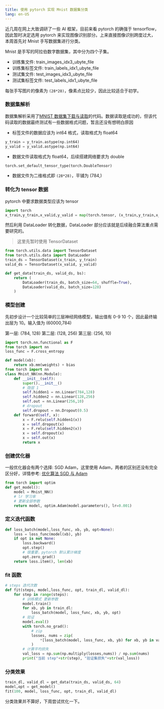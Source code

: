 ```yaml
---
title: 使用 pytorch 实现 Mnist 数据集分类
lang: en-US
---
```


近几周在网上大致调研了一些 AI 框架，目前来看 pytorch 的确强于 tensorflow，因此暂时决定选用 pytorch 来实现图像识别部分。上来直接图像识别跨度过大，本周首先对 Mnist 手写数据集进行分类。

Mnist 是手写的阿拉伯数字数据集，其中分为四个子集。

- 训练集文件: train_images_idx3_ubyte_file
- 训练集标签文件: train_labels_idx1_ubyte_file
- 测试集文件: test_images_idx3_ubyte_file
- 测试集标签文件: test_labels_idx1_ubyte_file

每张手写图片的像素为 `(28*28)`，像素点比较少，因此比较适合于初学。

### 数据集解析

数据集解析采用了[MNIST 数据集下载与读取](https://herok.blog.csdn.net/article/details/103324368)的代码。数据读取是成功的，但该代码读取的数据最终测试有一些数据格式问题，暂且还没有想明白原因

- 标签文件的数据应该为 int64 格式，读取格式为 float64

```py
y_train = y_train.astype(np.int64)
y_valid = y_valid.astype(np.int64)
```

- 数据文件读取格式为 float64，后续搭建网络要求为 double

```py
torch.set_default_tensor_type(torch.DoubleTensor)
```

- 数据文件为二维格式即 `(28*28)`，平铺为 (784,)

### 转化为 tensor 数据

pytorch 中要求数据类型应该为 tensor

```py
import torch
x_train,y_train,x_valid,y_valid = map(torch.tensor, (x_train,y_train,x_valid,y_valid))
```

然后利用 DataLoader 转化数据，DataLoader 部分应该就是后续融合算法重点需要研究的。

> 这里先暂时使用 TensorDataset

```py
from torch.utils.data import TensorDataset
from torch.utils.data import DataLoader
train_ds = TensorDataset(x_train, y_train)
valid_ds = TensorDataset(x_valid, y_valid)

def get_data(train_ds, valid_ds, bs):
    return (
        DataLoader(train_ds, batch_size=64, shuffle=True),
        DataLoader(valid_ds, batch_size=128)
    )
```

### 模型创建

先初步设计一个比较简单的三层神经网络模型，输出值有 0-9 10 个，因此最终输出层为 10。输入值为 (60000,784)

第一层: (784, 128)
第二层: (128, 256)
第三层: (256, 10)

```py
import torch.nn.functional as F
from torch import nn
loss_func = F.cross_entropy

def model(xb):
    return xb.mm(weights) + bias
from torch import nn
class Mnist_NN(nn.Module):
    def __init__(self):
        super().__init__()
        # 隐层 1
        self.hidden1 = nn.Linear(784,128)
        self.hidden2 = nn.Linear(128,256)
        self.out = nn.Linear(256,10)
        # dropout
        self.dropout = nn.Dropout(0.5)
    def forward(self, x):
        x = F.relu(self.hidden1(x))
        x = self.dropout(x)
        x = F.relu(self.hidden2(x))
        x = self.dropout(x)
        x = self.out(x)
        return x
```

### 创建优化器

一般优化器会有两个选择: SGD Adam，这里使用 Adam，两者的区别还没有完全区分好，详情参考: [优化算法 SGD 与 Adam](https://blog.csdn.net/dbdxwyl/article/details/122209565)

```py
from torch import optim
def get_model():
    model = Mnist_NN()
    # lr 学习率
    # 更新全部参数
    return model, optim.Adam(model.parameters(), lr=0.001)
```

### 定义迭代函数

```py
def loss_batch(model,loss_func, xb, yb, opt=None):
    loss = loss_func(model(xb), yb)
    if opt is not None:
        loss.backward()
        opt.step()
        # 很重要，pytorch 默认累计梯度
        opt.zero_grad()
    return loss.item(), len(xb)
```

### fit 函数

```py
# steps 迭代次数
def fit(steps, model,loss_func, opt, train_dl, valid_dl):
    for step in range(steps):
        # 训练模式 更新参数
        model.train()
        for xb, yb in train_dl:
            loss_batch(model, loss_func, xb, yb, opt)
        # 验证
        model.eval()
        with torch.no_grad():
            # zip
            losses, nums = zip(
                *[loss_batch(model, loss_func, xb, yb) for xb, yb in valid_dl]
            )
        # 计算平均损失
        val_loss = np.sum(np.multiply(losses,nums)) / np.sum(nums)
        print("当前 step"+str(step), "验证集损失"+str(val_loss))
```

### 分类效果

```py
train_dl, valid_dl = get_data(train_ds, valid_ds, 64)
model,opt = get_model()
fit(100, model, loss_func, opt, train_dl, valid_dl)
```

分类效果并不算好，下周尝试优化一下。
